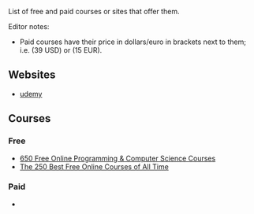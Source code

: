 List of free and paid courses or sites that offer them.

Editor notes: 

-   Paid courses have their price in dollars/euro in brackets next to them; i.e. (39 USD) or (15 EUR).

## Websites

-   [udemy](https://www.udemy.com/)

## Courses

### Free

-   [650 Free Online Programming & Computer Science Courses](https://www.freecodecamp.org/news/650-free-online-programming-computer-science-courses-you-can-start-this-summer-6c8905e6a3b2/)
-   [The 250 Best Free Online Courses of All Time](https://www.freecodecamp.org/news/best-online-courses/)

### Paid

-   

